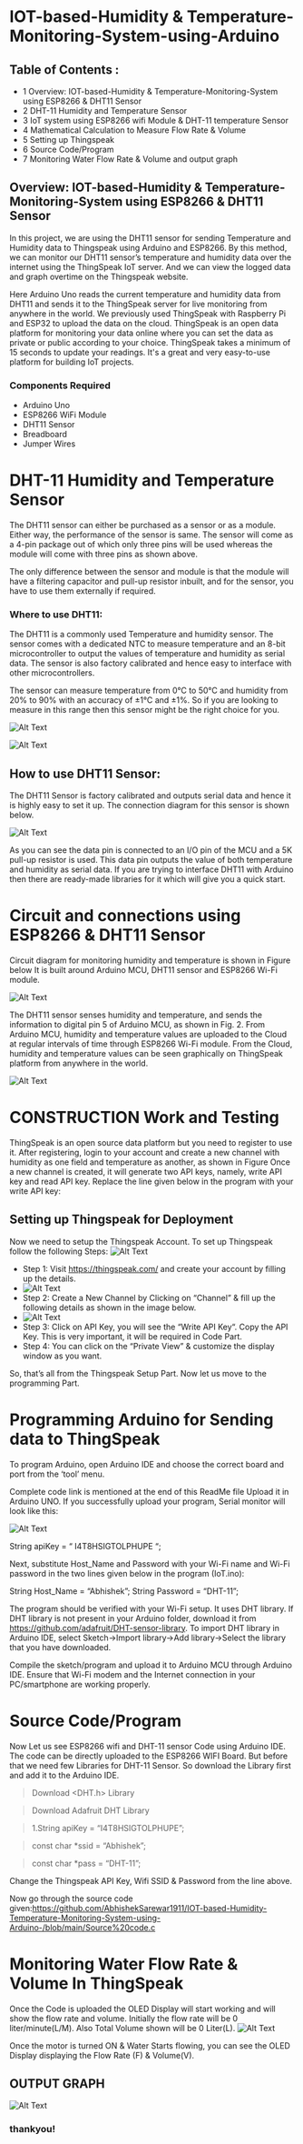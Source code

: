 # IOT-based-Humidity & Temperature-Monitoring-System-using-Arduino

## Table of Contents :

- 1 Overview:  IOT-based-Humidity & Temperature-Monitoring-System  using ESP8266 & DHT11 Sensor
- 2 DHT-11 Humidity and Temperature Sensor
- 3 IoT system using ESP8266 wifi Module & DHT-11 temperature Sensor
- 4 Mathematical Calculation to Measure Flow Rate & Volume
- 5 Setting up Thingspeak
- 6 Source Code/Program
- 7 Monitoring Water Flow Rate & Volume and output graph

## Overview: IOT-based-Humidity & Temperature-Monitoring-System  using ESP8266 & DHT11 Sensor
 

In this project, we are using the DHT11 sensor for sending Temperature and Humidity data to Thingspeak using Arduino and ESP8266. By this method, we can monitor our DHT11 sensor’s temperature and humidity data over the internet using the ThingSpeak IoT server. And we can view the logged data and graph overtime on the Thingspeak website.

Here Arduino Uno reads the current temperature and humidity data from DHT11 and sends it to the ThingSpeak server for live monitoring from anywhere in the world. We previously used ThingSpeak with Raspberry Pi and ESP32 to upload the data on the cloud. ThingSpeak is an open data platform for monitoring your data online where you can set the data as private or public according to your choice. ThingSpeak takes a minimum of 15 seconds to update your readings. It's a great and very easy-to-use platform for building IoT projects.

### Components Required
- Arduino Uno
- ESP8266 WiFi Module
- DHT11 Sensor
- Breadboard
- Jumper Wires
 
 

# DHT-11 Humidity and Temperature Sensor

The DHT11 sensor can either be purchased as a sensor or as a module. Either way, the performance of the sensor is same. The sensor will come as a 4-pin package out of which only three pins will be used whereas the module will come with three pins as shown above.

The only difference between the sensor and module is that the module will have a filtering capacitor and pull-up resistor inbuilt, and for the sensor, you have to use them externally if required.

 

### Where to use DHT11:
The DHT11 is a commonly used Temperature and humidity sensor. The sensor comes with a dedicated NTC to measure temperature and an 8-bit microcontroller to output the values of temperature and humidity as serial data. The sensor is also factory calibrated and hence easy to interface with other microcontrollers.

The sensor can measure temperature from 0°C to 50°C and humidity from 20% to 90% with an accuracy of ±1°C and ±1%. So if you are looking to measure in this range then this sensor might be the right choice for you.

  ![Alt Text](https://github.com/AbhishekSarewar1911/IOT-based-Humidity-Temperature-Monitoring-System-using-Arduino-/blob/main/DHT11-Sensor.jpg) 
  
  ![Alt Text](https://github.com/AbhishekSarewar1911/IOT-based-Humidity-Temperature-Monitoring-System-using-Arduino-/blob/main/DHT11%E2%80%93Temperature-Sensor-Pinout.jpg)

 
## How to use DHT11 Sensor:
The DHT11 Sensor is factory calibrated and outputs serial data and hence it is highly easy to set it up. The connection diagram for this sensor is shown below.

![Alt Text](https://github.com/AbhishekSarewar1911/IOT-based-Humidity-Temperature-Monitoring-System-using-Arduino-/blob/main/Circuit-using-DHT11%E2%80%93Temperature-Sensor.png)
 
As you can see the data pin is connected to an I/O pin of the MCU and a 5K pull-up resistor is used. This data pin outputs the value of both temperature and humidity as serial data. If you are trying to interface DHT11 with Arduino then there are ready-made libraries for it which will give you a quick start.
 
 
 
 # Circuit and connections using ESP8266 & DHT11 Sensor
 
 Circuit diagram for monitoring humidity and temperature is shown in Figure below It is built around Arduino MCU, DHT11 sensor and ESP8266 Wi-Fi module.
 
 ![Alt Text](https://github.com/AbhishekSarewar1911/IOT-based-Humidity-Temperature-Monitoring-System-using-Arduino-/blob/main/Circuit-Diagram-Arduino-and-ESP8266.jpg)
 
 The DHT11 sensor senses humidity and temperature, and sends the information to digital pin 5 of Arduino MCU, as shown in Fig. 2. From Arduino MCU, humidity and temperature values are uploaded to the Cloud at regular intervals of time through ESP8266 Wi-Fi module. From the Cloud, humidity and temperature values can be seen graphically on ThingSpeak platform from anywhere in the world.
 
  ![Alt Text](https://github.com/AbhishekSarewar1911/IOT-based-Humidity-Temperature-Monitoring-System-using-Arduino-/blob/main/Arduino-Setup2.jpg)
  

 
 #  CONSTRUCTION Work and Testing
 ThingSpeak is an open source data platform but you need to register to use it. After registering, login to your account and create a new channel with humidity as one field and temperature as another, as shown in Figure Once a new channel is created, it will generate two API keys, namely, write API key and read API key. Replace the line given below in the program with your write API key:
 
  ## Setting up Thingspeak for Deployment

Now we need to setup the Thingspeak Account. To set up Thingspeak follow the following Steps:
 ![Alt Text]()
 
 - Step 1: Visit https://thingspeak.com/ and create your account by filling up the details.
 - ![Alt Text]()
 - Step 2: Create a New Channel by Clicking on “Channel” & fill up the following details as shown in the image below.
 - ![Alt Text]()
 - Step 3: Click on API Key, you will see the “Write API Key“. Copy the API Key. This is very important, it will be required in Code Part.
 - Step 4: You can click on the “Private View” & customize the display window as you want.

 So, that’s all from the Thingspeak Setup Part. Now let us move to the programming Part.
 
 # Programming Arduino for Sending data to ThingSpeak
 
To program Arduino, open Arduino IDE and choose the correct board and port from the ‘tool’ menu.

Complete code link is mentioned at the end of this ReadMe file Upload it in Arduino UNO. If you successfully upload your program, Serial monitor will look like this:

 ![Alt Text](https://github.com/AbhishekSarewar1911/IOT-based-Humidity-Temperature-Monitoring-System-using-Arduino-/blob/main/Programming(serial%20monitoring)-Arduino-for-Uploading-data-to-ThingSpeak.png)

String apiKey = “ I4T8HSIGTOLPHUPE “;

Next, substitute Host_Name and Password with your Wi-Fi name and Wi-Fi password in the two lines given below in the program (IoT.ino):

String Host_Name = “Abhishek”;
String Password = “DHT-11”;

The program should be verified with your Wi-Fi setup. It uses DHT library. If DHT library is not present in your Arduino folder, download it from https://github.com/adafruit/DHT-sensor-library. To import DHT library in Arduino IDE, select Sketch→Import library→Add library→Select the library that you have downloaded.

Compile the sketch/program and upload it to Arduino MCU through Arduino IDE. Ensure that Wi-Fi modem and the Internet connection in your PC/smartphone are working properly.
 

 
 # Source Code/Program
 
Now Let us see ESP8266 wifi and DHT-11 sensor Code using Arduino IDE. The code can be directly uploaded to the ESP8266 WIFI Board. But before that we need few Libraries for DHT-11 Sensor. So download the Library first and add it to the Arduino IDE.

 

> Download <DHT.h> Library

> Download Adafruit DHT Library 


 
> 1.String apiKey = “I4T8HSIGTOLPHUPE”;

> const char *ssid = “Abhishek”; 

> const char *pass = “DHT-11”;
 

Change the Thingspeak API Key, Wifi SSID & Password from the line above.

Now go through the source code given:https://github.com/AbhishekSarewar1911/IOT-based-Humidity-Temperature-Monitoring-System-using-Arduino-/blob/main/Source%20code.c


# Monitoring Water Flow Rate & Volume In ThingSpeak
 

Once the Code is uploaded the OLED Display will start working and will show the flow rate and volume. Initially the flow rate will be 0 liter/minute(L/M). Also Total Volume shown will be 0 Liter(L).
![Alt Text](https://github.com/AbhishekSarewar1911/IOT-basedWater-Monitoring-System-using-waterflow-yf-s201-sensor-and-8266-nodeMCU-microcontroller-/blob/main/Iot-Water-Flow-Meter-SETUP.jpg)
 

Once the motor is turned ON & Water Starts flowing, you can see the OLED Display displaying the Flow Rate (F) & Volume(V).

## OUTPUT GRAPH

![Alt Text]()

### thankyou!
